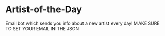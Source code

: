 # Artist-of-the-Day
Email bot which sends you info about a new artist every day!
MAKE SURE TO SET YOUR EMAIL IN THE JSON
